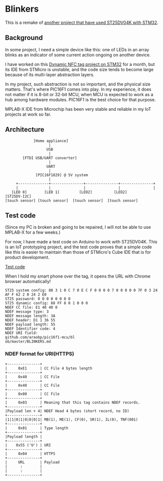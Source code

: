 # Blinkers

This is a remake of [another project that have used ST25DV04K with STM32](https://github.com/araobp/stm32-mcu/tree/master/NUCLEO-F401RE/NFC).

## Background

In some project, I need a simple device like this: one of LEDs in an array blinks as an indicator of some current action ongoing on another device. 

I have worked on this [Dynamic NFC tag project on STM32](https://github.com/araobp/stm32-mcu/tree/master/NUCLEO-F401RE/NFC) for a month, but its IDE from STMicro is unstable, and the code size tends to become large because of its multi-layer abstraction layers.

In my project, such abstraction is not so important, and the physical size matters. That's where PIC16F1 comes into play. In my experience, it does not matter if it is 8-bit or 32-bit MCU, when MCU is expected to work as a hub among hardware modules. PIC16F1 is the best choice for that purpose.

MPLAB-X IDE from Microchip has been very stable and reliable in my IoT projects at work so far.

## Architecture

```
             [Home appliance]
                    |
                   USB
                    |
        [FTDI USB/UART converter]
                    |
                   UART
                    |
              [PIC16F1829] @ 5V system
                    |
     +--------------+---------------+---------------+---------------+
     |              |               |               |               |
   [LED 0]        [LED 1]         [LED2]          [LED2]       [ST25DV-I2C]
[touch sensor] [touch sensor]  [touch sensor]  [touch sensor]
```

## Test code

(Since my PC is broken and going to be repaired, I will not be able to use MPLAB-X for a few weeks.)

For now, I have made a test code on Arduino to work with ST25DV04K. This is an IoT prototyping project, and the test code proves that a simple code like this is easier to maintain than those of STMicro's Cube IDE that is for product development.

[Test code](./arduino/)

When I hold my smart phone over the tag, it opens the URL with Chrome browser automatically!

```
ST25 system config: 88 3 1 0 C 7 0 E C F 0 0 0 0 7 0 0 0 0 0 7F 0 3 24 AF F 62 2 0 24 2 E0 
ST25 password: 0 0 0 0 0 0 0 0 
ST25 dynamic config: 88 FF 8 0 1 0 0 0 
NDEF CC file: E1 40 40 0 
NDEF message type: 3 
NDEF message length: 3A 
NDEF header: D1 1 36 55 
NDEF payload length: 55 
NDEF Identifier code: 4 
NDEF URI field:
github.com/araobp/pic16f1-mcu/bl
ob/master/BLINKERS.md
```

### NDEF format for URI(HTTPS)

```
+---------------+
|     0xE1      | CC File 4 bytes length
+---------------+ 
|     0x40      | CC File
+---------------+
|     0x40      | CC File
+---------------+
|     0x00      | CC File
+---------------+
|     0x03      | Meaning that this tag contains NDEF records.
+---------------+
|Payload len + 4| NDEF Head 4 bytes (short record, no ID)
+---------------+
|1|1|0|1|0|0|0|1| MB(1), ME(1), CF(0), SR(1), IL(0), TNF(001)
+---------------+
|     0x01      | Type length
+---------------+
|Payload length |
+---------------+
|    0x55 ('U') | URI
+---------------+
|     0x04      | HTTPS
+---------------+
|     URL       | Payload
|      :        |
|      :        |
+---------------+
```
